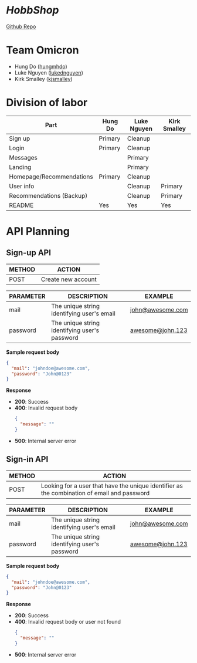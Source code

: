 # _HobbShop_

[Github Repo](https://github.com/cs326-f21-omicron/cs326-final-omicron)

# Team Omicron

- Hung Do ([hungmhdo](https://github.com/hungmhdo))
- Luke Nguyen ([lukednguyen](https://github.com/lukednguyen))
- Kirk Smalley ([kjsmalley](https://github.com/kjsmalley))

# Division of labor

| Part                     | Hung Do | Luke Nguyen | Kirk Smalley |
| ------------------------ | ------- | ----------- | ------------ |
| Sign up                  | Primary | Cleanup     |              |
| Login                    | Primary | Cleanup     |              |
| Messages                 |         | Primary     |              |
| Landing                  |         | Primary     |              |
| Homepage/Recommendations | Primary | Cleanup     |              |
| User info                |         | Cleanup     | Primary      |
| Recommendations (Backup) |         | Cleanup     | Primary      |
| README                   | Yes     | Yes         | Yes          |

# API Planning

## Sign-up API

| METHOD | ACTION             |
| ------ | ------------------ |
| POST   | Create new account |

| PARAMETER | DESCRIPTION                                   | EXAMPLE          |
| --------- | --------------------------------------------- | ---------------- |
| mail      | The unique string identifying user's email    | john@awesome.com |
| password  | The unique string identifying user's password | awesome@john.123 |

**Sample request body**

```json
{
  "mail": "johndoe@awesome.com",
  "password": "John@0123"
}
```

**Response**

- **200**: Success
- **400**: Invalid request body
  ```json
  {
    "message": ""
  }
  ```
- **500**: Internal server error

## Sign-in API

| METHOD | ACTION                                                                                      |
| ------ | ------------------------------------------------------------------------------------------- |
| POST   | Looking for a user that have the unique identifier as the combination of email and password |

| PARAMETER | DESCRIPTION                                   | EXAMPLE          |
| --------- | --------------------------------------------- | ---------------- |
| mail      | The unique string identifying user's email    | john@awesome.com |
| password  | The unique string identifying user's password | awesome@john.123 |

**Sample request body**

```json
{
  "mail": "johndoe@awesome.com",
  "password": "John@0123"
}
```

**Response**

- **200**: Success
- **400**: Invalid request body or user not found
  ```json
  {
    "message": ""
  }
  ```
- **500**: Internal server error
